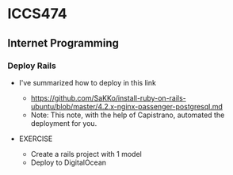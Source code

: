 # ICCS474
## Internet Programming

### Deploy Rails

- I've summarized how to deploy in this link
    - https://github.com/SaKKo/install-ruby-on-rails-ubuntu/blob/master/4.2.x-nginx-passenger-postgresql.md
    - Note: This note, with the help of Capistrano, automated the deployment for you.

- EXERCISE
    - Create a rails project with 1 model
    - Deploy to DigitalOcean